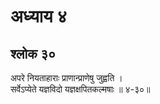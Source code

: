 # अध्याय ४

## श्लोक ३०

अपरे नियताहाराः प्राणान्प्राणेषु जुह्वति ।<br>सर्वेऽप्येते यज्ञविदो यज्ञक्षपितकल्मषाः ॥ ४-३०॥<br><br>

